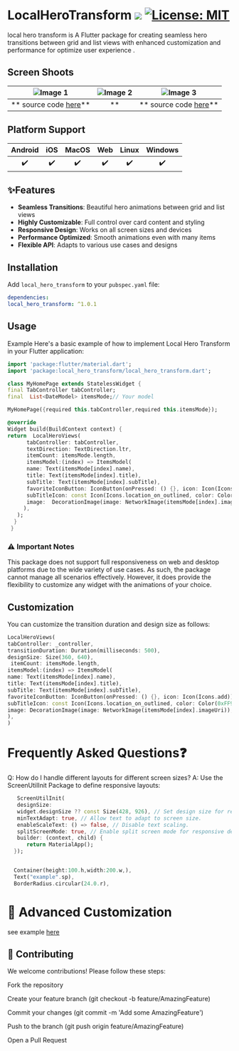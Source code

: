 # LocalHeroTransform ![](https://img.shields.io/badge/build-1.0.1-brightgreen)   [![License: MIT](https://img.shields.io/badge/license-MIT-blue.svg)](https://opensource.org/licenses/MIT)
local hero transform is A Flutter package for creating seamless hero transitions between grid and list views with enhanced customization and performance for optimize user experience .


## Screen Shoots
| ![Image 1](https://github.com/najeebaslan/social_media_file_for_project/blob/main/videos/local_hero_transform_package/base_local_hero.gif?raw=true) | ![Image 2](https://github.com/najeebaslan/social_media_file_for_project/blob/main/videos/local_hero_transform_package/custom_local_hero.gif?raw=true) | ![Image 3](https://github.com/najeebaslan/social_media_file_for_project/blob/main/videos/local_hero_transform_package/local_hero_without_hero_transform.gif?raw=true) |
|:--------------------------------------------:|:--------------------------------------------:|:--------------------------------------------:|
| ** source code [here](https://github.com/najeebaslan/local_hero_transform/blob/main/example/lib/main.dart)**                                  | **                                  | ** source code [here](https://github.com/najeebaslan/local_hero_transform/blob/main/example/lib/local_hero_without_hero_transform.dart)**                                  |

## Platform Support
| Android | iOS | MacOS  | Web | Linux | Windows |
| :-----: | :-: | :---:  | :-: | :---: | :-----: |
|   ✔️    | ✔️  |  ✔️   | ✔️  |  ✔️   |   ✔️  |

## ✨Features
- **Seamless Transitions**: Beautiful hero animations between grid and list views
- **Highly Customizable**: Full control over card content and styling
- **Responsive Design**: Works on all screen sizes and devices
- **Performance Optimized**: Smooth animations even with many items
- **Flexible API**: Adapts to various use cases and designs

## Installation

Add `local_hero_transform` to your `pubspec.yaml` file:

```yaml
dependencies:
local_hero_transform: ^1.0.1
```
## Usage

Example
Here's a basic example of how to implement Local Hero Transform in your Flutter application:

```dart
import 'package:flutter/material.dart';
import 'package:local_hero_transform/local_hero_transform.dart';

class MyHomePage extends StatelessWidget {
final TabController tabController;
final  List<DateModel> itemsMode;// Your model

MyHomePage({required this.tabController,required this.itemsMode});

@override
Widget build(BuildContext context) {
return  LocalHeroViews(
      tabController: tabController,
      textDirection: TextDirection.ltr,
      itemCount: itemsMode.length,
      itemsModel:(index) => ItemsModel(
      name: Text(itemsMode[index].name),
      title: Text(itemsMode[index].title),
      subTitle: Text(itemsMode[index].subTitle),
      favoriteIconButton: IconButton(onPressed: () {}, icon: Icon(Icons.add)),
      subTitleIcon: const Icon(Icons.location_on_outlined, color: Color(0xFF95979A), size: 10),
      image:  DecorationImage(image: NetworkImage(itemsMode[index].imageUri)),
     ),
   );
  }
 }
```

### ⚠️ Important Notes
This package does not support full responsiveness on web and desktop platforms due to the wide variety of use cases.
As such, the package cannot manage all scenarios effectively. However,
it does provide the flexibility to customize any widget with the animations of your choice.
## Customization
You can customize the transition duration and design size as follows:

```dart
LocalHeroViews(
tabController: _controller,
transitionDuration: Duration(milliseconds: 500),
designSize: Size(360, 640),
 itemCount: itemsMode.length,
itemsModel:(index) => ItemsModel(
name: Text(itemsMode[index].name),
title: Text(itemsMode[index].title),
subTitle: Text(itemsMode[index].subTitle),
favoriteIconButton: IconButton(onPressed: () {}, icon: Icon(Icons.add)),
subTitleIcon: const Icon(Icons.location_on_outlined, color: Color(0xFF95979A), size: 10),
image: DecorationImage(image: NetworkImage(itemsMode[index].imageUri)),
),
)
```

# Frequently Asked Questions❓
Q: How do I handle different layouts for different screen sizes?
A: Use the ScreenUtilInit Package to define responsive layouts:


```dart 
   ScreenUtilInit(
   designSize:
   widget.designSize ?? const Size(428, 926), // Set design size for responsive layout.
   minTextAdapt: true, // Allow text to adapt to screen size.
   enableScaleText: () => false, // Disable text scaling.
   splitScreenMode: true, // Enable split screen mode for responsive design.
   builder: (context, child) {
      return MaterialApp();
  });


  Container(height:100.h,width:200.w,),
  Text("example".sp),
  BorderRadius.circular(24.0.r),


```
# 🎨 Advanced Customization
see example [here](https://github.com/najeebaslan/local_hero_transform/blob/main/example/lib/local_hero_without_hero_transform.dart)  

## 🤝 Contributing
We welcome contributions! Please follow these steps:

Fork the repository

Create your feature branch (git checkout -b feature/AmazingFeature)

Commit your changes (git commit -m 'Add some AmazingFeature')

Push to the branch (git push origin feature/AmazingFeature)

Open a Pull Request